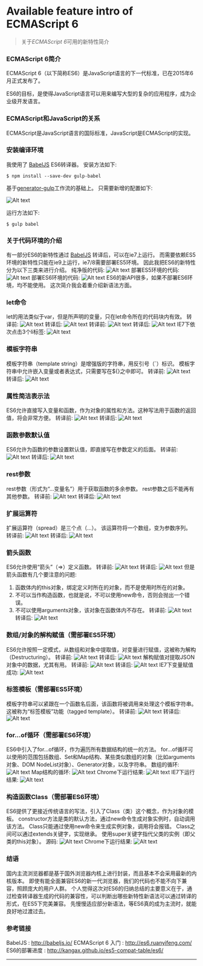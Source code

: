 # Available feature intro of ECMAScript 6

> 关于*ECMAScript 6*可用的新特性简介

### ECMAScript 6简介
ECMAScript 6（以下简称ES6）是JavaScript语言的下一代标准，已在2015年6月正式发布了。

ES6的目标，是使得JavaScript语言可以用来编写大型的复杂的应用程序，成为企业级开发语言。

### ECMAScript和JavaScript的关系
ECMAScript是JavaScript语言的国际标准，JavaScript是ECMAScript的实现。

### 安装编译环境
我使用了 [BabelJS] ES6转译器。
安装方法如下:

	$ npm install --save-dev gulp-babel

基于[generator-gulp]工作流的基础上。
只需要新增的配置如下:

![Alt text](gulp-babel.png)

运行方法如下:

    $ gulp babel

### 关于代码环境的介绍
有一部分ES6的新特性通过 [BabelJS] 转译后，可以在ie7上运行。
而需要依赖ES5环境的新特性只能在ie9上运行，ie7/8需要部署ES5环境。
因此我把ES6的新特性分为以下三类来进行介绍。
纯净版的代码:
![Alt text](0.1.png)
部署ES5环境的代码:
![Alt text](0.2.png)
部署ES6环境的代码:
![Alt text](0.3.png)
ES6的新API很多，如果不部署ES6环境，均不能使用。
这次简介我会着重介绍新语法方面。

### let命令
let的用法类似于var，但是所声明的变量，只在let命令所在的代码块内有效。
转译前:
![Alt text](1.1.png)
转译后:
![Alt text](1.2.png)
转译前:
![Alt text](1.3.png)
转译后:
![Alt text](1.4.png)
IE7下依次点击3个li标签:
![Alt text](1.5.png)

### 模板字符串
模板字符串（template string）是增强版的字符串，用反引号（`）标识。
模板字符串中允许嵌入变量或者表达式，只需要写在${}之中即可。
转译前:
![Alt text](2.1.png)
转译后:
![Alt text](2.2.png)

### 属性简洁表示法
ES6允许直接写入变量和函数，作为对象的属性和方法。这种写法用于函数的返回值，将会非常方便。
转译前:
![Alt text](3.1.png)
转译后:
![Alt text](3.2.png)

### 函数参数默认值
ES6允许为函数的参数设置默认值，即直接写在参数定义的后面。
转译前:
![Alt text](4.1.png)
转译后:
![Alt text](4.2.png)

### rest参数
rest参数（形式为“...变量名”）用于获取函数的多余参数。
rest参数之后不能再有其他参数。
转译前:
![Alt text](5.1.png)
转译后:
![Alt text](5.2.png)

### 扩展运算符
扩展运算符（spread）是三个点（...）。
该运算符将一个数组，变为参数序列。
转译前:
![Alt text](6.1.png)
转译后:
![Alt text](6.2.png)

### 箭头函数
ES6允许使用“箭头”（=>）定义函数。
转译前:
![Alt text](7.1.png)
转译后:
![Alt text](7.2.png)
但是箭头函数有几个要注意的问题:
1. 函数体内的this对象，绑定定义时所在的对象，而不是使用时所在的对象。
2. 不可以当作构造函数，也就是说，不可以使用new命令，否则会抛出一个错误。
3. 不可以使用arguments对象，该对象在函数体内不存在。
转译前:
![Alt text](7.3.png)
转译后:
![Alt text](7.4.png)

### 数组/对象的解构赋值（需部署ES5环境）
ES6允许按照一定模式，从数组和对象中提取值，对变量进行赋值，这被称为解构（Destructuring）。
转译前:
![Alt text](8.1.png)
转译后:
![Alt text](8.2.png)
解构赋值对提取JSON对象中的数据，尤其有用。
转译前:
![Alt text](8.3.png)
转译后:
![Alt text](8.4.png)
IE7下变量赋值成功:
![Alt text](8.5.png)

### 标签模板（需部署ES5环境）
模板字符串可以紧跟在一个函数名后面，该函数将被调用来处理这个模板字符串。这被称为“标签模板”功能（tagged template）。
转译前:
![Alt text](9.1.png)
转译后:
![Alt text](9.2.png)

<!-- 需部署ES6环境下使用的特性，不仅要引入数个js，还因为转译而生成若干函数，对于代码的侵入性已经非常强了。因为代码被大部分重写了，所以看转译的代码没什么意义，我们直接看源码吧。我挑了两个如果部署ES6环境的话，最高概率使用的两个新特性。 -->

### for...of循环（需部署ES6环境）
ES6中引入了for...of循环，作为遍历所有数据结构的统一的方法。
for...of循环可以使用的范围包括数组、Set和Map结构、某些类似数组的对象（比如arguments对象、DOM NodeList对象）、Generator对象，以及字符串。
数组的循环:
![Alt text](10.1.png)
Map结构的循环:
![Alt text](10.2.png)
Chrome下运行结果:
![Alt text](10.3.png)
IE7下运行结果:
![Alt text](10.4.png)

### 构造函数Class（需部署ES6环境）
ES6提供了更接近传统语言的写法，引入了Class（类）这个概念，作为对象的模板。
constructor方法是类的默认方法，通过new命令生成对象实例时，自动调用该方法。
Class只能通过使用new命令来生成实例对象，调用将会报错。
Class之间可以通过extends关键字，实现继承。
使用super关键字指代父类的实例（即父类的this对象）。
源码:
![Alt text](11.1.png)
Chrome下运行结果:
![Alt text](11.2.png)

### 结语
国内主流浏览器都是基于国外浏览器内核上进行封装，而且基本不会采用最新的内核版本。
即使有能全面兼容ES6的新一代浏览器，我们的代码也不能不向下兼容，照顾庞大的用户人群。
个人觉得这次对ES6的归纳总结的主要意义在于，通过检查转译器生成的代码的兼容性，可以判断出哪些新特性新语法可以通过转译的形式，在ES5下完美兼容。
先慢慢适应部分新语法，等ES6真的成为主流时，就能良好地过渡过去。

<!-- 然而转译器也不能百分比地认为可靠...
即使我把部分我认为'安全'的语法过滤出来了...
也不排除在特定的上下文下转译成错误的逻辑代码...
我感觉我就是在挖坑... -->

### 参考链接
BabelJS : http://babeljs.io/
ECMAScript 6 入门 : http://es6.ruanyifeng.com/
ES6的部署进度 : http://kangax.github.io/es5-compat-table/es6/

---
[BabelJS]: http://babeljs.io/
[generator-gulp]: https://github.com/duowan/generator-lego
